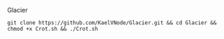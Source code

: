Glacier

````git clone https://github.com/KaelVNode/Glacier.git && cd Glacier && chmod +x Crot.sh && ./Crot.sh````

